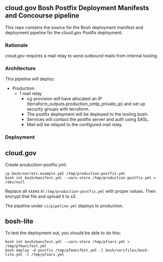 ## cloud.gov Bosh Postfix Deployment Manifests and Concourse pipeline

This repo contains the source for the Bosh deployment manifest and deployment pipeline for the cloud.gov Postfix deployment.

### Rationale
cloud.gov requires a mail relay to send outbound mails from internal tooling.

### Architecture
This pipeline will deploy:
* Production
  * 1 mail relay
    * cg-provision will have allocated an IP (terraform_outputs.production_smtp_private_ip) and set up security groups with terraform.
    * The postfix deployment will be deployed to the tooling bosh. 
    * Services will contact the postfix server and auth using SASL.
    * Mail will be relayed to the configured mail relay.

### Deployment
## cloud.gov

Create production-postfix.yml:
```
cp bosh/secrets.example.yml /tmp/production-postfix.yml
bosh int bosh/manifest.yml --vars-store /tmp/production-postfix.yml > /dev/null
```
Replace all `XXX`es in `/tmp/production-postfix.yml` with proper values.  Then encrypt that file and upload it to s3.

The pipeline under `ci/pipeline.yml` deploys to production.

## bosh-lite

To test the deployment out, you should be able to do this:
```
bosh int bosh/manifest.yml --vars-store /tmp/pfvars.yml > /tmp/pfmanifest.yml
bosh deploy -d postfix /tmp/pfmanifest.yml -l bosh/varsfiles/bosh-lite.yml -l /tmp/pfvars.yml
```
